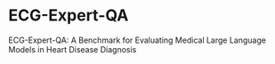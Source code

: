 # ECG-Expert-QA
ECG-Expert-QA: A Benchmark for Evaluating Medical Large Language Models in Heart Disease Diagnosis
